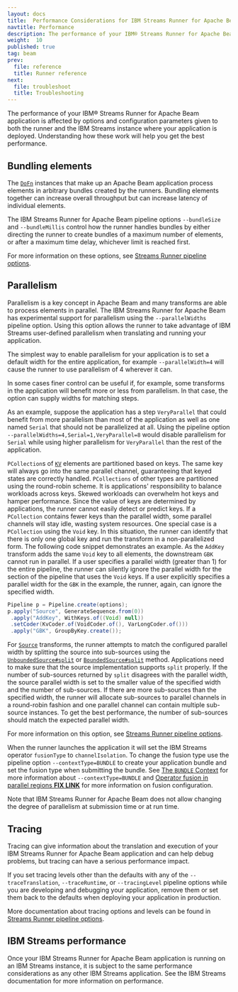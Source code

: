 ```yaml
---
layout: docs
title:  Performance Considerations for IBM Streams Runner for Apache Beam
navtitle: Performance
description: The performance of your IBM® Streams Runner for Apache Beam application is affected by options and configuration parameters.
weight:  10
published: true
tag: beam
prev:
  file: reference
  title: Runner reference
next:
  file: troubleshoot
  title: Troubleshooting
---
```


The performance of your IBM® Streams Runner for Apache Beam application is
affected by options and configuration parameters given to both the runner
and the IBM Streams instance where your application is deployed.
Understanding how these work will help you get the best performance.

## Bundling elements

The [`DoFn`](https://beam.apache.org/documentation/sdks/javadoc/2.4.0/org/apache/beam/sdk/transforms/DoFn.html)
instances that make up an Apache Beam application process elements in
arbitrary bundles created by the runners. Bundling elements together can
increase overall throughput but can increase latency of individual
elements.

The IBM Streams Runner for Apache Beam pipeline options `--bundleSize` and
`--bundleMillis` control how the runner handles bundles by either directing
the runner to create bundles of a maximum number of elements, or after a
maximum time delay, whichever limit is reached first.

For more information on these options, see [Streams Runner pipeline
options](../reference/#streams-runner-pipeline-options).

## Parallelism

Parallelism is a key concept in Apache Beam and many transforms are able to
process elements in parallel. The IBM Streams Runner for Apache Beam has
experimental support for parallelism using the `--parallelWidths` pipeline
option. Using this option allows the runner to take advantage of IBM
Streams user-defined parallelism when translating and running your
application.

The simplest way to enable parallelism for your application is to set a
default width for the entire application, for example `--parallelWidth=4`
will cause the runner to use parallelism of 4 wherever it can.

In some cases finer control can be useful if, for example, some transforms
in the application will benefit more or less from parallelism. In that
case, the option can supply widths for matching steps.

As an example, suppose the application has a step `VeryParallel` that could
benefit from more parallelism than most of the application as well as one
named `Serial` that should not be parallelized at all. Using the pipeline
option `--parallelWidths=4,Serial=1,VeryParallel=8` would disable
parallelism for `Serial` while using higher parallelism for `VeryParallel`
than the rest of the application.

`PCollection`s of [`KV`](https://beam.apache.org/documentation/sdks/javadoc/2.4.0/org/apache/beam/sdk/values/KV.html) elements are partitioned based on keys. The same key will always go into
the same parallel channel, guaranteeing that keyed states are correctly
handled. `PCollections` of other types are partitioned using the round-robin
scheme. It is applications' responsibility to balance workloads across keys.
Skewed workloads can overwhelm hot keys and hamper performance. Since the
value of keys are determined by applications, the runner cannot easily
detect or predict keys. If a `PCollection` contains fewer keys than the
parallel width, some parallel channels will stay idle, wasting system
resources. One special case is a `PCollection` using the `Void` key. In this
situation, the runner can identify that there is only one global key and
run the transform in a non-parallelized form. The following code snippet
demonstrates an example. As the `AddKey` transform adds the same `Void` key
to all elements, the downstream `GBK` cannot run in parallel. If a user
specifies a parallel width (greater than 1) for the entire pipeline, the
runner can silently ignore the parallel width for the section of the pipeline
that uses the `Void` keys. If a user explicitly specifies a parallel width
for the `GBK` in the example, the runner, again, can ignore the specified width.

```java
Pipeline p = Pipeline.create(options);
p.apply("Source", GenerateSequence.from(0))
 .apply("AddKey", WithKeys.of((Void) null))
 .setCoder(KvCoder.of(VoidCoder.of(), VarLongCoder.of()))
 .apply("GBK", GroupByKey.create());
```

For [`Source`](https://beam.apache.org/documentation/sdks/javadoc/2.4.0/org/apache/beam/sdk/io/Source.html)
transforms, the runner attempts to match the configured parallel width
by splitting the source into sub-sources using the [`UnboundedSource#split`](https://beam.apache.org/documentation/sdks/javadoc/2.4.0/org/apache/beam/sdk/io/UnboundedSource.html) or [`BoundedSource#split`](https://beam.apache.org/documentation/sdks/javadoc/2.4.0/org/apache/beam/sdk/io/BoundedSource.html) method. Applications need to make sure
that the source implementation supports `split` properly. If the number
of sub-sources returned by `split` disagrees with the parallel width, the
source parallel width is set to the smaller value of the specified width and
the number of sub-sources. If there are more sub-sources than the specified
width, the runner will allocate sub-sources to parallel channels in a
round-robin fashion and one parallel channel can contain multiple
sub-source instances. To get the best performance, the number of sub-sources
should match the expected parallel width.

For more information on this option, see [Streams Runner pipeline
options](../beamrunner-6-ref/#streams-runner-pipeline-options).

When the runner launches the application it will set the IBM Streams
operator `fusionType` to `channelIsolation`. To change the fusion type use
the pipeline option `--contextType=BUNDLE` to create your application
bundle and set the fusion type when submitting the bundle. See [The
`BUNDLE` Context](../beamrunner-3-using/#the-bundle-context) for more
information about `--contextType=BUNDLE` and [Operator fusion in parallel
regions **FIX
LINK**](http://leto.svl.ibm.com:9343/help/topic/com.ibm.streams.dev.doc/doc/udpsplpartconfig.html)
for more information on fusion configuration.

Note that IBM Streams Runner for Apache Beam does not allow changing the
degree of parallelism at submission time or at run time.

## Tracing

Tracing can give information about the translation and execution of your
IBM Streams Runner for Apache Beam application and can help debug problems,
but tracing can have a serious performance impact.

If you set tracing levels other than the defaults with any of the
`--traceTranslation`, `--traceRuntime`, or `--tracingLevel` pipeline
options while you are developing and debugging your application, remove
them or set them back to the defaults when deploying your application in
production.

More documentation about tracing options and levels can be found in
[Streams Runner pipeline
options](../beamrunner-6-ref/#streams-runner-pipeline-options).

## IBM Streams performance

Once your IBM Streams Runner for Apache Beam application is running on an
IBM Streams instance, it is subject to the same performance considerations
as any other IBM Streams application. See the IBM Streams documentation for
more information on performance.
